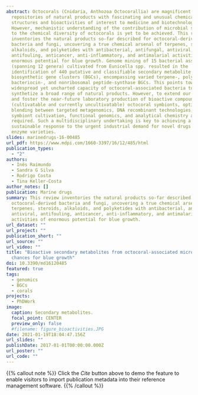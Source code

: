 ```yaml
---
abstract: Octocorals (Cnidaria, Anthozoa Octocorallia) are magnificent
  repositories of natural products with fascinating and unusual chemical
  structures and bioactivities of interest to medicine and biotechnology.
  However, mechanistic understanding of the contribution of microbial symbionts
  to the chemical diversity of octocorals is yet to be achieved. This review
  inventories the natural products so-far described for octocoral-derived
  bacteria and fungi, uncovering a true chemical arsenal of terpenes, steroids,
  alkaloids, and polyketides with antibacterial, antifungal, antiviral,
  antifouling, anticancer, anti-inflammatory, and antimalarial activities of
  enormous potential for blue growth. Genome mining of 15 bacterial associates
  (spanning 12 genera) cultivated from Eunicella spp. resulted in the
  identification of 440 putative and classifiable secondary metabolite
  biosynthetic gene clusters (BGCs), encompassing varied terpene-, polyketide-,
  bacteriocin-, and nonribosomal peptide-synthase BGCs. This points towards a
  widespread yet uncharted capacity of octocoral-associated bacteria to
  synthetize a broad range of natural products. However, to extend our knowledge
  and foster the near-future laboratory production of bioactive compounds from
  (cultivatable and currently uncultivatable) octocoral symbionts, optimal
  blending between targeted metagenomics, DNA recombinant technologies, improved
  symbiont cultivation, functional genomics, and analytical chemistry are
  required. Such a multidisciplinary undertaking is key to achieving a
  sustainable response to the urgent industrial demand for novel drugs and
  enzyme varieties.
slides: marinedrugs-16-00485
url_pdf: https://www.mdpi.com/1660-3397/16/12/485/html
publication_types:
  - "2"
authors:
  - Inês Raimundo
  - Sandra G Silva
  - Rodrigo Costa
  - Tina Keller‐Costa
author_notes: []
publication: Marine drugs
summary: This review inventories the natural products so-far described for
  octocoral-derived bacteria and fungi, uncovering a true chemical arsenal of
  terpenes, steroids, alkaloids, and polyketides with antibacterial, antifungal,
  antiviral, antifouling, anticancer, anti-inflammatory, and antimalarial
  activities of enormous potential for blue growth.
url_dataset: ""
url_project: ""
publication_short: ""
url_source: ""
url_video: ""
title: "Bioactive secondary metabolites from octocoral-associated microbes: new
  chances for blue growth"
doi: 10.3390/md16120485
featured: true
tags:
  - genomics
  - BGCs
  - corals
projects:
  - PhDWork
image:
  caption: Secondary metabolites.
  focal_point: CENTER
  preview_only: false
  #filename: figure_bioactivities.JPG
date: 2021-01-19T18:04:47.156Z
url_slides: ""
publishDate: 2017-01-01T00:00:00.000Z
url_poster: ""
url_code: ""
---
```

{{% callout note %}}
Click the *Cite* button above to demo the feature to enable visitors to import publication metadata into their reference management software.
{{% /callout %}}
